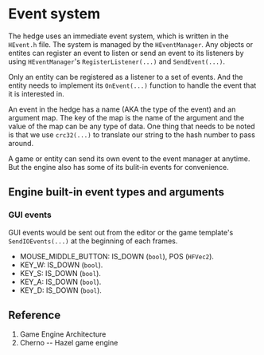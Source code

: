 # Event system

The hedge uses an immediate event system, which is written in the `HEvent.h` file. The system is managed by the `HEventManager`. Any objects or entites can register an event to listen or send an event to its listeners by using `HEventManager`'s `RegisterListener(...)` and `SendEvent(...)`.

Only an entity can be registered as a listener to a set of events. And the entity needs to implement its `OnEvent(...)` function to handle the event that it is interested in.

An event in the hedge has a name (AKA the type of the event) and an argument map. The key of the map is the name of the argument and the value of the map can be any type of data. One thing that needs to be noted is that we use `crc32(...)` to translate our string to the hash number to pass around. 

A game or entity can send its own event to the event manager at anytime. But the engine also has some of its bulit-in events for convenience.

## Engine built-in event types and arguments

### GUI events

GUI events would be sent out from the editor or the game template's `SendIOEvents(...)` at the beginning of each frames.

* MOUSE_MIDDLE_BUTTON: IS_DOWN (`bool`), POS (`HFVec2`).
* KEY_W: IS_DOWN (`bool`).
* KEY_S: IS_DOWN (`bool`).
* KEY_A: IS_DOWN (`bool`).
* KEY_D: IS_DOWN (`bool`).

## Reference
1. Game Engine Architecture
2. Cherno -- Hazel game engine